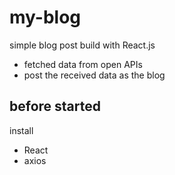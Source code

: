 # my-blog

simple blog post build with React.js

- fetched data from open APIs
- post the received data as the blog


## before started
install 
- React
- axios
